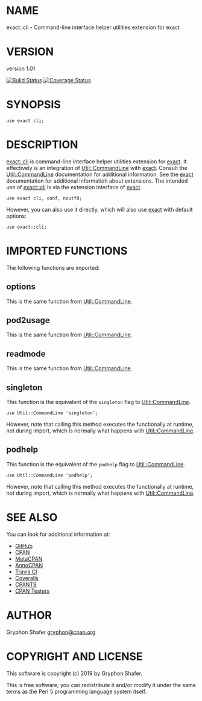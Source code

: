 # NAME

exact::cli - Command-line interface helper utilities extension for exact

# VERSION

version 1.01

[![Build Status](https://travis-ci.org/gryphonshafer/exact-cli.svg)](https://travis-ci.org/gryphonshafer/exact-cli)
[![Coverage Status](https://coveralls.io/repos/gryphonshafer/exact-cli/badge.png)](https://coveralls.io/r/gryphonshafer/exact-cli)

# SYNOPSIS

    use exact cli;

# DESCRIPTION

[exact::cli](https://metacpan.org/pod/exact::cli) is command-line interface helper utilities extension for [exact](https://metacpan.org/pod/exact).
It effectively is an integration of [Util::CommandLine](https://metacpan.org/pod/Util::CommandLine) with [exact](https://metacpan.org/pod/exact).
Consult the [Util::CommandLine](https://metacpan.org/pod/Util::CommandLine) documentation for additional information.
See the [exact](https://metacpan.org/pod/exact) documentation for additional informatioh about
extensions. The intended use of [exact::cli](https://metacpan.org/pod/exact::cli) is via the extension interface
of [exact](https://metacpan.org/pod/exact).

    use exact cli, conf, noutf8;

However, you can also use it directly, which will also use [exact](https://metacpan.org/pod/exact) with
default options:

    use exact::cli;

# IMPORTED FUNCTIONS

The following functions are imported:

## options

This is the same function from [Util::CommandLine](https://metacpan.org/pod/Util::CommandLine).

## pod2usage

This is the same function from [Util::CommandLine](https://metacpan.org/pod/Util::CommandLine).

## readmode

This is the same function from [Util::CommandLine](https://metacpan.org/pod/Util::CommandLine).

## singleton

This function is the equivalent of the `singleton` flag to [Util::CommandLine](https://metacpan.org/pod/Util::CommandLine).

    use Util::CommandLine 'singleton';

However, note that calling this method executes the functionally at runtime, not
during import, which is normally what happens with [Util::CommandLine](https://metacpan.org/pod/Util::CommandLine).

## podhelp

This function is the equivalent of the `podhelp` flag to [Util::CommandLine](https://metacpan.org/pod/Util::CommandLine).

    use Util::CommandLine 'podhelp';

However, note that calling this method executes the functionally at runtime, not
during import, which is normally what happens with [Util::CommandLine](https://metacpan.org/pod/Util::CommandLine).

# SEE ALSO

You can look for additional information at:

- [GitHub](https://github.com/gryphonshafer/exact-cli)
- [CPAN](http://search.cpan.org/dist/exact-cli)
- [MetaCPAN](https://metacpan.org/pod/exact::cli)
- [AnnoCPAN](http://annocpan.org/dist/exact-cli)
- [Travis CI](https://travis-ci.org/gryphonshafer/exact-cli)
- [Coveralls](https://coveralls.io/r/gryphonshafer/exact-cli)
- [CPANTS](http://cpants.cpanauthors.org/dist/exact-cli)
- [CPAN Testers](http://www.cpantesters.org/distro/D/exact-cli.html)

# AUTHOR

Gryphon Shafer <gryphon@cpan.org>

# COPYRIGHT AND LICENSE

This software is copyright (c) 2019 by Gryphon Shafer.

This is free software; you can redistribute it and/or modify it under
the same terms as the Perl 5 programming language system itself.
